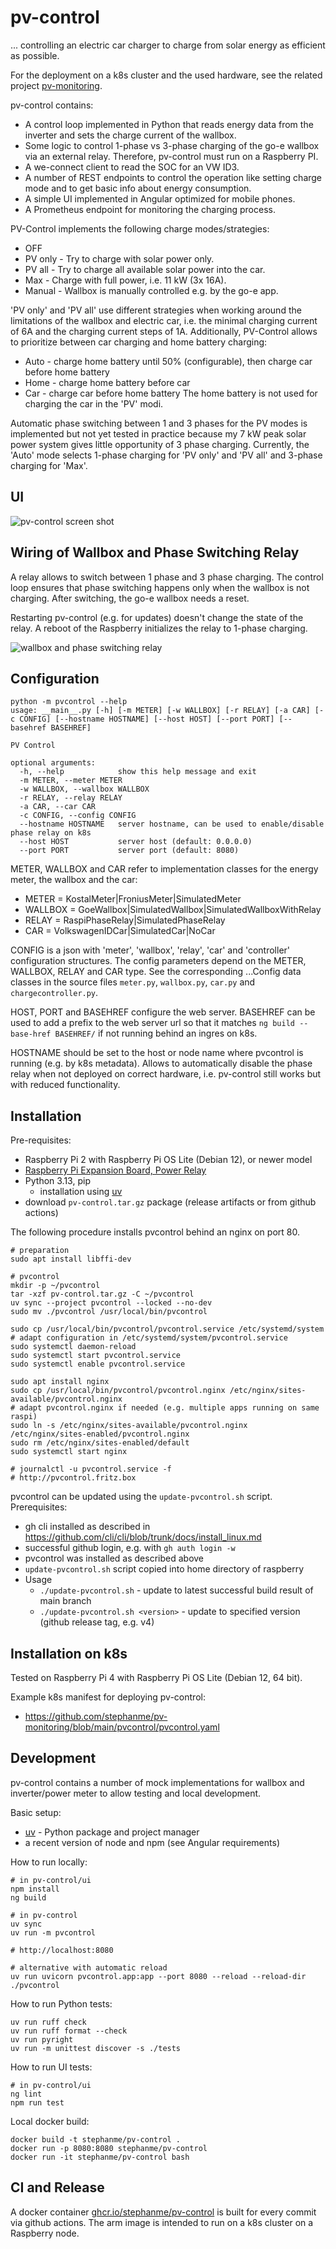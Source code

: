 # pv-control

... controlling an electric car charger to charge from solar energy as efficient as possible.

For the deployment on a k8s cluster and the used hardware, see the related project [pv-monitoring](https://github.com/stephanme/pv-monitoring).

pv-control contains:
- A control loop implemented in Python that reads energy data from the inverter and sets the charge current of the wallbox.
- Some logic to control 1-phase vs 3-phase charging of the go-e wallbox via an external relay. Therefore, pv-control must run on a Raspberry PI.
- A we-connect client to read the SOC for an VW ID3.
- A number of REST endpoints to control the operation like setting charge mode and to get basic info about energy consumption.
- A simple UI implemented in Angular optimized for mobile phones.
- A Prometheus endpoint for monitoring the charging process.

PV-Control implements the following charge modes/strategies:
- OFF
- PV only - Try to charge with solar power only.
- PV all - Try to charge all available solar power into the car.
- Max - Charge with full power, i.e. 11 kW (3x 16A).
- Manual - Wallbox is manually controlled e.g. by the go-e app.

'PV only' and 'PV all' use different strategies when working around the limitations of the wallbox and electric car, i.e. the minimal charging current of 6A and the charging current steps of 1A. Additionally, PV-Control allows to prioritize between car charging and home battery charging:
- Auto -  charge home battery until 50% (configurable), then charge car before home battery
- Home - charge home battery before car
- Car - charge car before home battery
The home battery is not used for charging the car in the 'PV' modi.

Automatic phase switching between 1 and 3 phases for the PV modes is implemented but not yet tested in practice because my 7 kW peak solar power system gives little opportunity of 3 phase charging. Currently, the 'Auto' mode selects 1-phase charging for 'PV only' and 'PV all' and 3-phase charging for 'Max'.

## UI

![pv-control screen shot](pvcontrol-screenshot.jpg)

## Wiring of Wallbox and Phase Switching Relay

A relay allows to switch between 1 phase and 3 phase charging. The control loop ensures that phase switching happens only when the wallbox is not charging. After switching, the go-e wallbox needs a reset.

Restarting pv-control (e.g. for updates) doesn't change the state of the relay. A reboot of the Raspberry initializes the relay to 1-phase charging.

![wallbox and phase switching relay](wallbox.png)

## Configuration

```
python -m pvcontrol --help
usage: __main__.py [-h] [-m METER] [-w WALLBOX] [-r RELAY] [-a CAR] [-c CONFIG] [--hostname HOSTNAME] [--host HOST] [--port PORT] [--basehref BASEHREF]

PV Control

optional arguments:
  -h, --help            show this help message and exit
  -m METER, --meter METER
  -w WALLBOX, --wallbox WALLBOX
  -r RELAY, --relay RELAY
  -a CAR, --car CAR
  -c CONFIG, --config CONFIG
  --hostname HOSTNAME   server hostname, can be used to enable/disable phase relay on k8s
  --host HOST           server host (default: 0.0.0.0)
  --port PORT           server port (default: 8080)
```

METER, WALLBOX and CAR refer to implementation classes for the energy meter, the wallbox and the car:
- METER = KostalMeter|FroniusMeter|SimulatedMeter
- WALLBOX = GoeWallbox|SimulatedWallbox|SimulatedWallboxWithRelay
- RELAY = RaspiPhaseRelay|SimulatedPhaseRelay
- CAR = VolkswagenIDCar|SimulatedCar|NoCar

CONFIG is a json with 'meter', 'wallbox', 'relay', 'car' and 'controller' configuration structures. The config parameters depend on the METER, WALLBOX, RELAY and CAR type. See the corresponding ...Config data classes
in the source files `meter.py`, `wallbox.py`, `car.py` and `chargecontroller.py`.

HOST, PORT and BASEHREF configure the web server. BASEHREF can be used to add a prefix to the web server url so that it matches `ng build --base-href BASEHREF/` if not running behind an ingres on k8s.

HOSTNAME should be set to the host or node name where pvcontrol is running (e.g. by k8s metadata). Allows to automatically disable the phase relay when not deployed on correct hardware, i.e. pv-control still works but with
reduced functionality.

## Installation

Pre-requisites:
- Raspberry Pi 2 with Raspberry Pi OS Lite (Debian 12), or newer model
- [Raspberry Pi Expansion Board, Power Relay](https://www.waveshare.com/rpi-relay-board.htm)
- Python 3.13, pip
  - installation using [uv](https://docs.astral.sh/uv/getting-started/installation/)
- download `pv-control.tar.gz` package (release artifacts or from github actions)

The following procedure installs pvcontrol behind an nginx on port 80.

```
# preparation
sudo apt install libffi-dev

# pvcontrol
mkdir -p ~/pvcontrol
tar -xzf pv-control.tar.gz -C ~/pvcontrol
uv sync --project pvcontrol --locked --no-dev
sudo mv ./pvcontrol /usr/local/bin/pvcontrol

sudo cp /usr/local/bin/pvcontrol/pvcontrol.service /etc/systemd/system
# adapt configuration in /etc/systemd/system/pvcontrol.service
sudo systemctl daemon-reload
sudo systemctl start pvcontrol.service
sudo systemctl enable pvcontrol.service

sudo apt install nginx
sudo cp /usr/local/bin/pvcontrol/pvcontrol.nginx /etc/nginx/sites-available/pvcontrol.nginx
# adapt pvcontrol.nginx if needed (e.g. multiple apps running on same raspi)
sudo ln -s /etc/nginx/sites-available/pvcontrol.nginx /etc/nginx/sites-enabled/pvcontrol.nginx
sudo rm /etc/nginx/sites-enabled/default
sudo systemctl start nginx

# journalctl -u pvcontrol.service -f
# http://pvcontrol.fritz.box
```

pvcontrol can be updated using the `update-pvcontrol.sh` script. Prerequisites:
- gh cli installed as described in https://github.com/cli/cli/blob/trunk/docs/install_linux.md
- successful github login, e.g. with `gh auth login -w`
- pvcontrol was installed as described above
- `update-pvcontrol.sh` script copied into home directory of raspberry
- Usage
  - `./update-pvcontrol.sh` - update to latest successful build result of main branch
  - `./update-pvcontrol.sh <version>` - update to specified version (github release tag, e.g. v4)

## Installation on k8s

Tested on Raspberry Pi 4 with Raspberry Pi OS Lite (Debian 12, 64 bit).

Example k8s manifest for deploying pv-control:
- https://github.com/stephanme/pv-monitoring/blob/main/pvcontrol/pvcontrol.yaml

## Development

pv-control contains a number of mock implementations for wallbox and inverter/power meter to allow testing and local development.

Basic setup:
- [uv](https://github.com/astral-sh/uv) - Python package and project manager
- a recent version of node and npm (see Angular requirements)

How to run locally:
```
# in pv-control/ui
npm install
ng build

# in pv-control
uv sync
uv run -m pvcontrol

# http://localhost:8080

# alternative with automatic reload
uv run uvicorn pvcontrol.app:app --port 8080 --reload --reload-dir ./pvcontrol
```

How to run Python tests:
```
uv run ruff check
uv run ruff format --check
uv run pyright
uv run -m unittest discover -s ./tests
```

How to run UI tests:
```
# in pv-control/ui
ng lint
npm run test
```

Local docker build:
```
docker build -t stephanme/pv-control .
docker run -p 8080:8080 stephanme/pv-control
docker run -it stephanme/pv-control bash
```

## CI and Release

A docker container [ghcr.io/stephanme/pv-control](https://github.com/stephanme/pv-control/pkgs/container/pv-control) is built for every commit via github actions. The arm image is intended to run on a k8s cluster on a Raspberry node.
